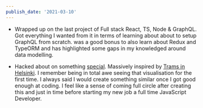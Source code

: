 ```yaml
---
publish_date: '2021-03-10'
---
```


- Wrapped up on the last project of Full stack React, TS, Node & GraphQL. Got everything I wanted from it in terms of learning about about to setup GraphQL from scratch. was a good bonus to also learn about Redux and TypeORM and has highlighted some gaps in my knowledged around data modelling.

- Hacked about on something [special](https://musical-osm.netlify.app/). Massively inspired by [Trams in Helsinki](https://codepen.io/teropa/pen/mBbPEe). I remember being in total awe seeing that visualisation for the first time. I always said I would create something similar once I got good enough at coding. I feel like a sense of coming full circle after creating this and just in time before starting my new job a full time JavaScript Developer.
